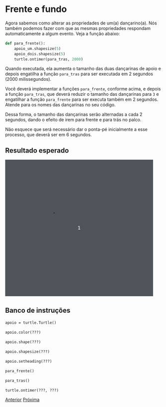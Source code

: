 # Frente e fundo

Agora sabemos como alterar as propriedades de um(a) dançarino(a). Nós também
podemos fazer com que as mesmas propriedades respondam automaticamente a
algum evento. Veja a função abaixo:

```python
def para_frente():
    apoio_um.shapesize(5)
    apoio_dois.shapesize(5)
    turtle.ontimer(para_tras, 2000) 
```

Quando executada, ela aumenta o tamanho das duas dançarinas de apoio e depois
engatilha a função `para_tras` para ser executada em 2 segundos (2000
milissegundos).

Você deverá implementar a funções `para_frente`, conforme acima, e depois a
função `para_tras`, que deverá reduzir o tamanho das dançarinas para `3` e
engatilhar a função `para_frente` para ser executa também em 2 segundos.
Atende para os nomes das dançarinas no seu código.

Dessa forma, o tamanho das dançarinas serão alternadas a cada 2 segundos,
dando o efeito de irem para frente e para trás no palco.

Não esquece que será necessário dar o ponta-pé inicialmente a esse processo,
que deverá ser em 6 segundos.

## Resultado esperado
![Dançarina de apoio](09_frente_fundo.gif "Dançarina de apoio")

## Banco de instruções

```apoio = turtle.Turtle()```

```apoio.color(???)```

```apoio.shape(???)```

```apoio.shapesize(???)```

```apoio.setheading(???)```

```para_frente()```

```para_tras()```

```turtle.ontimer(???, ???)```

[Anterior](08_propriedades_cor.md) [Próxima](10_???.md)
